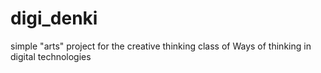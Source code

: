 # digi_denki
simple "arts" project for the creative thinking class of Ways of thinking in digital technologies 
